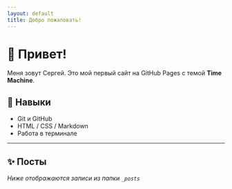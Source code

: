 ```yaml
---
layout: default
title: Добро пожаловать!
---
```


# 👋 Привет!

Меня зовут Сергей. Это мой первый сайт на GitHub Pages с темой **Time Machine**.

## 🧠 Навыки
- Git и GitHub
- HTML / CSS / Markdown
- Работа в терминале

---

## ✨ Посты
_Ниже отображаются записи из папки `_posts`_
